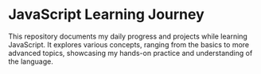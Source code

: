 # JavaScript Learning Journey

This repository documents my daily progress and projects while learning JavaScript. It explores various concepts, ranging from the basics to more advanced topics, showcasing my hands-on practice and understanding of the language.
